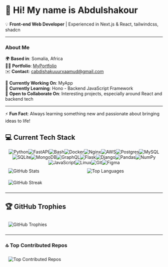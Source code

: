 # 👋 **Hi! My name is Abdulshakour**  
💡 **Front-end  Web Developer** | Experienced in Next.js & React, tailwindcss, shadcn 

---

### About Me

🌍 **Based in**: Somalia, Africa  
🧑‍💻 **Portfolio**: [MyPortfolio](http://myapp.com) <!-- Update URL -->  
✉️ **Contact**: [cabdishakuuurxaamud@gmail.com](mailto:cabdishakuuurxaamud@gmail.com)  

🚀 **Currently Working On**: MyApp <!-- Update with live link, if any -->  
🧠 **Currently Learning**: Hono - Backend JavaScript Framework  
🤝 **Open to Collaborate On**: Interesting projects, especially around React and backend tech  

---

⚡ **Fun Fact**: Always learning something new and passionate about bringing ideas to life!


## 💻 Current Tech Stack
<div style="display: flex; flex-wrap: wrap; justify-content: center;">
  <img src="https://img.shields.io/badge/python-3670A0?style=for-the-badge&logo=python&logoColor=ffdd54" alt="Python" />
  <img src="https://img.shields.io/badge/FastAPI-005571?style=for-the-badge&logo=fastapi" alt="FastAPI" />
  <img src="https://img.shields.io/badge/bash-%23121011.svg?style=for-the-badge&logo=gnu-bash&logoColor=white" alt="Bash" />
  <img src="https://img.shields.io/badge/docker-%230db7ed.svg?style=for-the-badge&logo=docker&logoColor=white" alt="Docker" />
  <img src="https://img.shields.io/badge/nginx-%23009639.svg?style=for-the-badge&logo=nginx&logoColor=white" alt="Nginx" />
  <img src="https://img.shields.io/badge/AWS-%23FF9900.svg?style=for-the-badge&logo=amazon-aws&logoColor=white" alt="AWS" />
  <img src="https://img.shields.io/badge/postgres-%23316192.svg?style=for-the-badge&logo=postgresql&logoColor=white" alt="Postgres" />
  <img src="https://img.shields.io/badge/mysql-4479A1.svg?style=for-the-badge&logo=mysql&logoColor=white" alt="MySQL" />
  <img src="https://img.shields.io/badge/sqlite-%2307405e.svg?style=for-the-badge&logo=sqlite&logoColor=white" alt="SQLite" />
  <img src="https://img.shields.io/badge/MongoDB-%234ea94b.svg?style=for-the-badge&logo=mongodb&logoColor=white" alt="MongoDB" />
  <img src="https://img.shields.io/badge/GraphQL-E10098.svg?style=for-the-badge&logo=graphql&logoColor=white" alt="GraphQL" />
  <img src="https://img.shields.io/badge/flask-%23000.svg?style=for-the-badge&logo=flask&logoColor=white" alt="Flask" />
  <img src="https://img.shields.io/badge/django-%23092E20.svg?style=for-the-badge&logo=django&logoColor=white" alt="Django" />
  <img src="https://img.shields.io/badge/pandas-%23150458.svg?style=for-the-badge&logo=pandas&logoColor=white" alt="Pandas" />
  <img src="https://img.shields.io/badge/numpy-%23013243.svg?style=for-the-badge&logo=numpy&logoColor=white" alt="NumPy" />
  <img src="https://img.shields.io/badge/javascript-%23323330.svg?style=for-the-badge&logo=javascript&logoColor=%23F7DF1E" alt="JavaScript" />
  <img src="https://img.shields.io/badge/linux-%23009639.svg?style=for-the-badge&logo=linux&logoColor=white" alt="Linux" />
  <img src="https://img.shields.io/badge/git-%23F05033.svg?style=for-the-badge&logo=git&logoColor=white" alt="Git" />
  <img src="https://img.shields.io/badge/figma-%23F24E1E.svg?style=for-the-badge&logo=figma&logoColor=white" alt="Figma" />
</div>

<div style="display: flex; flex-wrap: wrap; justify-content: center;">
  <img src="https://github-readme-stats.vercel.app/api?username=Mohamed-Rirash&theme=radical&hide_border=false&include_all_commits=true&count_private=true" alt="GitHub Stats" style="flex: 1 1 25%; margin: 10px;" />
  <img src="https://github-readme-stats.vercel.app/api/top-langs/?username=Mohamed-Rirash&theme=radical&hide_border=false&layout=compact" alt="Top Languages" style="flex: 1 1 25%; margin: 10px;" />
  <img src="https://nirzak-streak-stats.vercel.app/?user=Mohamed-Rirash&theme=radical&hide_border=false" alt="GitHub Streak" style="flex: 1 1 50%; margin: 10px;" />
</div>

---
## 🏆 GitHub Trophies
<div style="display: flex; justify-content: center;">
  <img src="https://github-profile-trophy.vercel.app/?username=Mohamed-Rirash&theme=radical&no-frame=false&no-bg=false&margin-w=4" alt="GitHub Trophies" style="flex: 1 1 50%; margin: 10px;" />
</div>

---

### 🔝 Top Contributed Repos
<div style="display: flex; justify-content: center;">
  <img src="https://github-contributor-stats.vercel.app/api?username=Mohamed-Rirash&limit=5&theme=dark&combine_all_yearly_contributions=true" alt="Top Contributed Repos" style="flex: 1 1 50%; margin: 10px;" />
</div>
